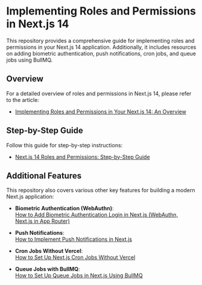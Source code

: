 
# Implementing Roles and Permissions in Next.js 14

This repository provides a comprehensive guide for implementing roles and permissions in your Next.js 14 application. Additionally, it includes resources on adding biometric authentication, push notifications, cron jobs, and queue jobs using BullMQ.

## Overview

For a detailed overview of roles and permissions in Next.js 14, please refer to the article:
- [Implementing Roles and Permissions in Your Next.js 14: An Overview](https://codingtricks.co/implementing-roles-and-permissions-in-your-next-js-14-an-overview)

## Step-by-Step Guide

Follow this guide for step-by-step instructions:
- [Next.js 14 Roles and Permissions: Step-by-Step Guide](https://codingtricks.co/nextjs-14-roles-and-permissions-step-by-step-guide)

## Additional Features

This repository also covers various other key features for building a modern Next.js application:

- **Biometric Authentication (WebAuthn)**:  
  [How to Add Biometric Authentication Login in Next.js (WebAuthn, Next.js in App Router)](https://codingtricks.co/how-to-add-biometric-authentication-login-in-next-js-webauthn-nextjs-in-app-router)

- **Push Notifications**:  
  [How to Implement Push Notifications in Next.js](https://codingtricks.co/how-to-implement-push-notifications-in-nextjs)

- **Cron Jobs Without Vercel**:  
  [How to Set Up Next.js Cron Jobs Without Vercel](https://codingtricks.co/how-to-set-up-nextjs-cron-jobs-without-vercel)

- **Queue Jobs with BullMQ**:  
  [How to Set Up Queue Jobs in Next.js Using BullMQ](https://codingtricks.co/how-to-set-up-queue-jobs-in-nextjs-using-bullmq)


